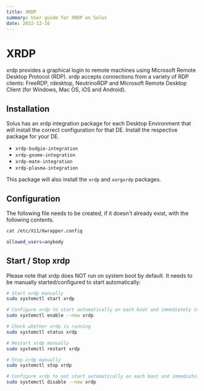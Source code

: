 ```yaml
---
title: XRDP
summary: User guide for XRDP on Solus
date: 2022-12-16
---
```


# XRDP

xrdp provides a graphical login to remote machines using Microsoft Remote Desktop Protocol (RDP). xrdp accepts connections from a variety of RDP clients: FreeRDP, rdesktop, NeutrinoRDP and Microsoft Remote Desktop Client (for Windows, Mac OS, iOS and Android).

## Installation

Solus has an xrdp integration package for each Desktop Environment that will install the correct configuration for that DE. Install the respective package for your DE.

- `xrdp-budgie-integration`
- `xrdp-gnome-integration`
- `xrdp-mate-integration`
- `xrdp-plasma-integration`

This package will also install the `xrdp` and `xorgxrdp` packages.

## Configuration

The following file needs to be created, if it doesn't already exist, with the following contents.

```bash
cat /etc/X11/Xwrapper.config

allowed_users=anybody
```

## Start / Stop xrdp

Please note that xrdp does NOT run on system boot by default. It needs to be manually started/configured to start automatically:

``` bash
# Start xrdp manually
sudo systemctl start xrdp

# Configure xrdp to start automatically on each boot and immediately start the service
sudo systemctl enable --now xrdp

# Check whether xrdp is running
sudo systemctl status xrdp

# Restart xrdp manually
sudo systemctl restart xrdp

# Stop xrdp manually
sudo systemctl stop xrdp

# Configure xrdp to not start automatically on each boot and immediately stop the service
sudo systemctl disable --now xrdp
```
